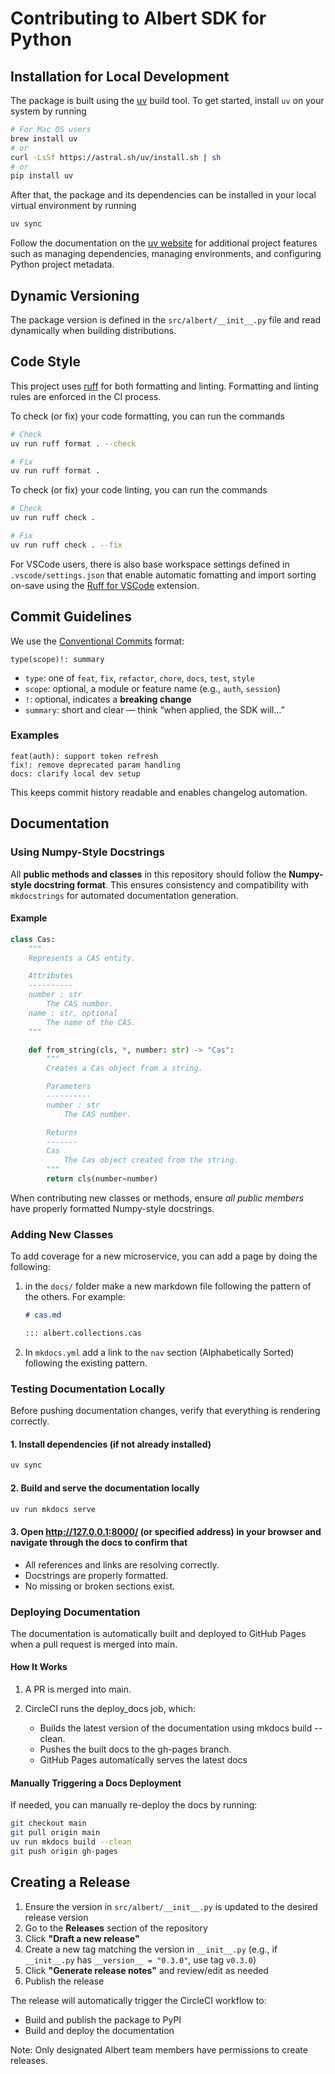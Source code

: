 # Contributing to Albert SDK for Python

## Installation for Local Development

The package is built using the [uv](https://docs.astral.sh/uv/getting-started/installation/) build tool.
To get started, install `uv` on your system by running

```bash
# For Mac OS users
brew install uv
# or
curl -LsSf https://astral.sh/uv/install.sh | sh
# or
pip install uv
```

After that, the package and its dependencies can be installed
in your local virtual environment by running

```bash
uv sync
```

Follow the documentation on the [uv website](https://docs.astral.sh/uv/concepts/projects/)
for additional project features such as managing dependencies, managing environments,
and configuring Python project metadata.

## Dynamic Versioning

The package version is defined in the `src/albert/__init__.py` file
and read dynamically when building distributions.

## Code Style

This project uses [ruff](https://docs.astral.sh/ruff/) for both formatting and linting.
Formatting and linting rules are enforced in the CI process.

To check (or fix) your code formatting, you can run the commands

```bash
# Check
uv run ruff format . --check

# Fix
uv run ruff format .
```

To check (or fix) your code linting, you can run the commands

```bash
# Check
uv run ruff check .

# Fix
uv run ruff check . --fix
```

For VSCode users, there is also base workspace settings defined in `.vscode/settings.json` that enable
automatic fomatting and import sorting on-save using the
[Ruff for VSCode](https://marketplace.visualstudio.com/items?itemName=charliermarsh.ruff) extension.

## Commit Guidelines

We use the [Conventional Commits](https://www.conventionalcommits.org/) format:

```text
type(scope)!: summary
```

* `type`: one of `feat`, `fix`, `refactor`, `chore`, `docs`, `test`, `style`
* `scope`: optional, a module or feature name (e.g., `auth`, `session`)
* `!`: optional, indicates a **breaking change**
* `summary`: short and clear — think “when applied, the SDK will…”

### Examples

```text
feat(auth): support token refresh  
fix!: remove deprecated param handling  
docs: clarify local dev setup
```

This keeps commit history readable and enables changelog automation.

## Documentation

### Using Numpy-Style Docstrings

All **public methods and classes** in this repository should follow the **Numpy-style docstring format**. This ensures consistency and compatibility with `mkdocstrings` for automated documentation generation.

#### Example

```python
class Cas:
    """
    Represents a CAS entity.

    Attributes
    ----------
    number : str
        The CAS number.
    name : str, optional
        The name of the CAS.
    """

    def from_string(cls, *, number: str) -> "Cas":
        """
        Creates a Cas object from a string.

        Parameters
        ----------
        number : str
            The CAS number.

        Returns
        -------
        Cas
            The Cas object created from the string.
        """
        return cls(number=number)
```

When contributing new classes or methods, ensure *all public members* have properly formatted Numpy-style docstrings.

### Adding New Classes

To add coverage for a new microservice, you can add a page by doing the following:

 1. in the `docs/` folder make a new markdown file following the pattern of the others.
    For example:

    ```md
    # cas.md

    ::: albert.collections.cas
    ```

 2. In `mkdocs.yml` add a link to the `nav` section (Alphabetically Sorted) following the existing pattern.

### Testing Documentation Locally

Before pushing documentation changes, verify that everything is rendering correctly.

#### 1. Install dependencies (if not already installed)

```bash
uv sync
```

#### 2. Build and serve the documentation locally

```bash
uv run mkdocs serve
```

#### 3. Open <http://127.0.0.1:8000/> (or specified address) in your browser and navigate through the docs to confirm that

* All references and links are resolving correctly.
* Docstrings are properly formatted.
* No missing or broken sections exist.

### Deploying Documentation

The documentation is automatically built and deployed to GitHub Pages when a pull request is merged into main.

#### How It Works

1. A PR is merged into main.
2. CircleCI runs the deploy_docs job, which:

    * Builds the latest version of the documentation using mkdocs build --clean.
    * Pushes the built docs to the gh-pages branch.
    * GitHub Pages automatically serves the latest docs

#### Manually Triggering a Docs Deployment

If needed, you can manually re-deploy the docs by running:

```bash
git checkout main
git pull origin main
uv run mkdocs build --clean
git push origin gh-pages
```

## Creating a Release

1. Ensure the version in `src/albert/__init__.py` is updated to the desired release version
2. Go to the **Releases** section of the repository
3. Click **"Draft a new release"**
4. Create a new tag matching the version in `__init__.py` (e.g., if `__init__.py` has `__version__ = "0.3.0"`, use tag `v0.3.0`)
5. Click **"Generate release notes"** and review/edit as needed
6. Publish the release

The release will automatically trigger the CircleCI workflow to:

* Build and publish the package to PyPI
* Build and deploy the documentation

Note: Only designated Albert team members have permissions to create releases.
